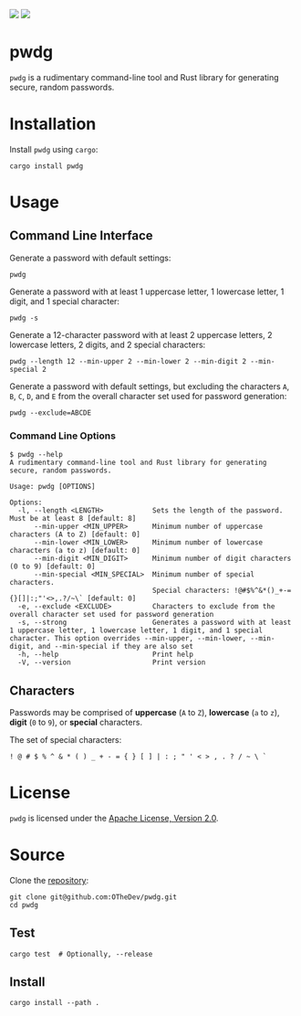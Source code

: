 [![](https://github.com/OTheDev/pwdg/actions/workflows/ci.yml/badge.svg)](https://github.com/OTheDev/pwdg/actions/workflows/ci.yml)
[![](https://github.com/OTheDev/pwdg/actions/workflows/static_analysis.yml/badge.svg)](https://github.com/OTheDev/pwdg/actions/workflows/static_analysis.yml)

# pwdg

`pwdg` is a rudimentary command-line tool and Rust library for generating
secure, random passwords.

# Installation

Install `pwdg` using `cargo`:

```shell
cargo install pwdg
```

# Usage

## Command Line Interface

Generate a password with default settings:

```shell
pwdg
```

Generate a password with at least 1 uppercase letter, 1 lowercase letter, 1
digit, and 1 special character:

```shell
pwdg -s
```

Generate a 12-character password with at least 2 uppercase letters, 2 lowercase
letters, 2 digits, and 2 special characters:

```shell
pwdg --length 12 --min-upper 2 --min-lower 2 --min-digit 2 --min-special 2
```

Generate a password with default settings, but excluding the characters `A`,
`B`, `C`, `D`, and `E` from the overall character set used for password
generation:

```shell
pwdg --exclude=ABCDE
```

### Command Line Options

```console
$ pwdg --help
A rudimentary command-line tool and Rust library for generating secure, random passwords.

Usage: pwdg [OPTIONS]

Options:
  -l, --length <LENGTH>            Sets the length of the password. Must be at least 8 [default: 8]
      --min-upper <MIN_UPPER>      Minimum number of uppercase characters (A to Z) [default: 0]
      --min-lower <MIN_LOWER>      Minimum number of lowercase characters (a to z) [default: 0]
      --min-digit <MIN_DIGIT>      Minimum number of digit characters (0 to 9) [default: 0]
      --min-special <MIN_SPECIAL>  Minimum number of special characters.
                                   Special characters: !@#$%^&*()_+-={}[]|:;"'<>,.?/~\` [default: 0]
  -e, --exclude <EXCLUDE>          Characters to exclude from the overall character set used for password generation
  -s, --strong                     Generates a password with at least 1 uppercase letter, 1 lowercase letter, 1 digit, and 1 special character. This option overrides --min-upper, --min-lower, --min-digit, and --min-special if they are also set
  -h, --help                       Print help
  -V, --version                    Print version
```

## Characters

Passwords may be comprised of **uppercase** (`A` to `Z`), **lowercase** (`a` to
`z`), **digit** (`0` to `9`), or **special** characters.

The set of special characters:
```plaintext
! @ # $ % ^ & * ( ) _ + - = { } [ ] | : ; " ' < > , . ? / ~ \ `
```

# License

`pwdg` is licensed under the [Apache License, Version 2.0](
    https://github.com/OTheDev/pwdg/blob/main/LICENSE).

# Source

Clone the [repository](https://github.com/OTheDev/pwdg):

```shell
git clone git@github.com:OTheDev/pwdg.git
cd pwdg
```

## Test

```shell
cargo test  # Optionally, --release
```

## Install

```shell
cargo install --path .
```

